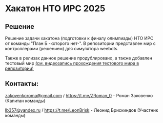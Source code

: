 # Хакатон НТО ИРС 2025
## Решение
Решение задачи хакатона (подготовки к финалу олимпиады) НТО ИРС от команды "План Б -которого нет-".
В репозитории представлен мир с контроллерами (решением) для симулятора weebots.

Также в релизах данное решение продублировано, а также добавлен тестовый мир [(см. видеозапись прохождения тестового мира в репозитории)](NTO_HACH.mp4)

## Контакты:
zakovenkoroma@gmail.com / https://t.me/ZRoman_0 - Роман Заковенко (Капитан команды)

lb357@yandex.ru / https://t.me/LeonBrisk - Леонид Брискиндов (Участник команды)
